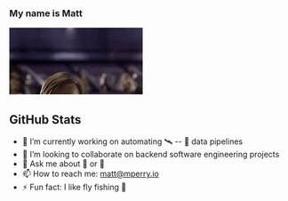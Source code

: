 ### My name is Matt
<!--
gif from Tenor, I do not own the gif.
-->
![obi](hello-there-hi-there.gif)

## GitHub Stats


- 🔭 I’m currently working on automating :artificial_satellite: -- :satellite: data pipelines
- 👯 I’m looking to collaborate on backend software engineering projects
- 💬 Ask me about 🤖 or 🔐
- 📫 How to reach me: matt@mperry.io
- ⚡ Fun fact: I like fly fishing 🎣
